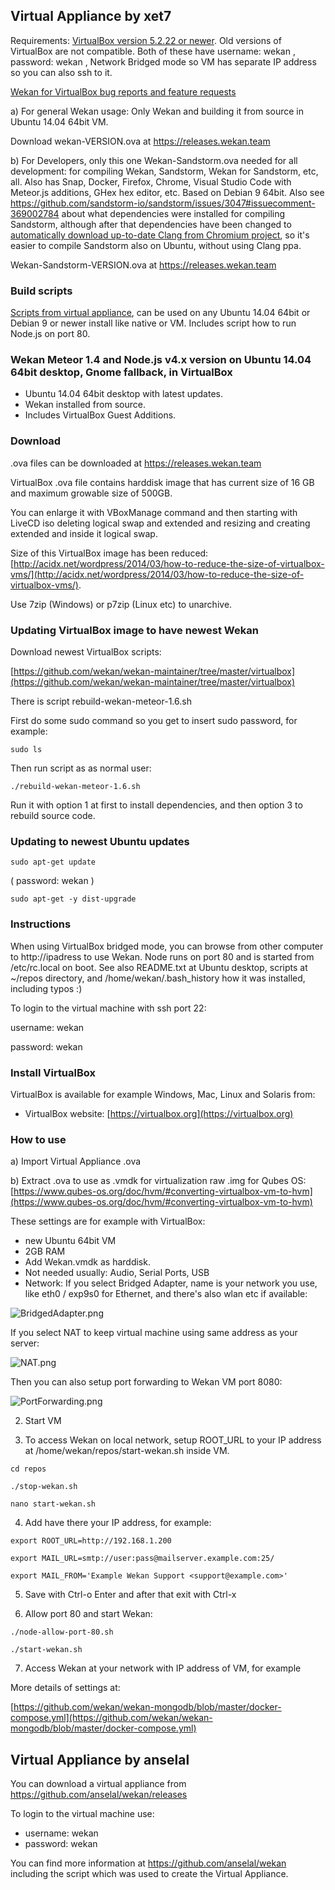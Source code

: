 ## Virtual Appliance by xet7

Requirements: [VirtualBox version 5.2.22 or newer](https://www.virtualbox.org/). Old versions of VirtualBox are not compatible. Both of these have username: wekan , password: wekan , Network Bridged mode so VM has separate IP address so you can also ssh to it.

[Wekan for VirtualBox bug reports and feature requests](https://github.com/wekan/wekan/issues)

a) For general Wekan usage: Only Wekan and building it from source in Ubuntu 14.04 64bit VM.

Download wekan-VERSION.ova at https://releases.wekan.team

b) For Developers, only this one Wekan-Sandstorm.ova needed for all development: for compiling Wekan, Sandstorm, Wekan for Sandstorm, etc, all. Also has Snap, Docker, Firefox, Chrome, Visual Studio Code with Meteor.js additions, GHex hex editor, etc. Based on Debian 9 64bit. Also see https://github.com/sandstorm-io/sandstorm/issues/3047#issuecomment-369002784 about what dependencies were installed for compiling Sandstorm, although after that dependencies have been changed to [automatically download up-to-date Clang from Chromium project](https://github.com/sandstorm-io/sandstorm/commit/4463c3f52093de8f0c546c93cd55a7bb556aa9d7), so it's easier to compile Sandstorm also on Ubuntu, without using Clang ppa.

Wekan-Sandstorm-VERSION.ova at https://releases.wekan.team

### Build scripts

[Scripts from virtual appliance](https://github.com/wekan/wekan-maintainer/tree/master/virtualbox), can be used on any Ubuntu 14.04 64bit or Debian 9 or newer install like native or VM. Includes script how to run Node.js on port 80.

### Wekan Meteor 1.4 and Node.js v4.x version on Ubuntu 14.04 64bit desktop, Gnome fallback, in VirtualBox

- Ubuntu 14.04 64bit desktop with latest updates.
- Wekan installed from source.
- Includes VirtualBox Guest Additions.

### Download

.ova files can be downloaded at https://releases.wekan.team

VirtualBox .ova file contains harddisk image that has current size of 16 GB and maximum growable size of 500GB.

You can enlarge it with VBoxManage command and then starting with LiveCD iso deleting logical swap and
extended and resizing and creating extended and inside it logical swap.
<!-- Batyr Ashim 19.06.2024 я не могу менять так как это не проблема, это нужная ссылка проекта -->
Size of this VirtualBox image has been reduced: [http://acidx.net/wordpress/2014/03/how-to-reduce-the-size-of-virtualbox-vms/](http://acidx.net/wordpress/2014/03/how-to-reduce-the-size-of-virtualbox-vms/).

Use 7zip (Windows) or p7zip (Linux etc) to unarchive.

### Updating VirtualBox image to have newest Wekan

Download newest VirtualBox scripts:

[https://github.com/wekan/wekan-maintainer/tree/master/virtualbox](https://github.com/wekan/wekan-maintainer/tree/master/virtualbox)

There is script rebuild-wekan-meteor-1.6.sh

First do some sudo command so you get to insert sudo password, for example:
```
sudo ls
```

Then run script as as normal user:
```
./rebuild-wekan-meteor-1.6.sh
```

Run it with option 1 at first to install dependencies, and then option 3 to rebuild source code.

### Updating to newest Ubuntu updates

```
sudo apt-get update
```
( password: wekan )

```
sudo apt-get -y dist-upgrade
```

### Instructions

When using VirtualBox bridged mode, you can browse from other computer to http://ipadress
to use Wekan. Node runs on port 80 and is started from /etc/rc.local on boot.
See also README.txt at Ubuntu desktop, scripts at ~/repos directory, and
/home/wekan/.bash_history how it was installed, including typos :)

To login to the virtual machine with ssh port 22:

username: wekan

password: wekan

### Install VirtualBox

VirtualBox is available for example Windows, Mac, Linux and Solaris from:

* VirtualBox website: [https://virtualbox.org](https://virtualbox.org)

### How to use

a) Import Virtual Appliance .ova

b) Extract .ova to use as .vmdk for virtualization raw .img for Qubes OS:
[https://www.qubes-os.org/doc/hvm/#converting-virtualbox-vm-to-hvm](https://www.qubes-os.org/doc/hvm/#converting-virtualbox-vm-to-hvm)

These settings are for example with VirtualBox:

* new Ubuntu 64bit VM
* 2GB RAM
* Add Wekan.vmdk as harddisk.
* Not needed usually: Audio, Serial Ports, USB
* Network: If you select Bridged Adapter, name is your network you use, like eth0 / exp9s0 for Ethernet, and there's also wlan etc if available:

![BridgedAdapter.png](https://wekan.github.io/BridgedAdapter.png)

If you select NAT to keep virtual machine using same address as your server:

![NAT.png](https://wekan.github.io/NAT.png)

Then you can also setup port forwarding to Wekan VM port 8080:

![PortForwarding.png](https://wekan.github.io/PortForwarding.png)

2) Start VM

3) To access Wekan on local network, setup ROOT_URL to your IP address at /home/wekan/repos/start-wekan.sh inside VM.

```
cd repos

./stop-wekan.sh

nano start-wekan.sh
```

4) Add have there your IP address, for example:
<!-- Batyr Ashim 20.06.2024 я не могу менять так как это не проблема, это нужная ссылка проекта -->
```
export ROOT_URL=http://192.168.1.200

export MAIL_URL=smtp://user:pass@mailserver.example.com:25/

export MAIL_FROM='Example Wekan Support <support@example.com>'
```

5) Save with Ctrl-o Enter and after that exit with Ctrl-x

6) Allow port 80 and start Wekan:
```
./node-allow-port-80.sh

./start-wekan.sh
```

7) Access Wekan at your network with IP address of VM, for example

More details of settings at:

[https://github.com/wekan/wekan-mongodb/blob/master/docker-compose.yml](https://github.com/wekan/wekan-mongodb/blob/master/docker-compose.yml)

## Virtual Appliance by anselal

You can download a virtual appliance from https://github.com/anselal/wekan/releases

To login to the virtual machine use:

* username: wekan
* password: wekan

You can find more information at https://github.com/anselal/wekan including the script which was used to create the Virtual Appliance.
